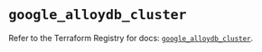 # `google_alloydb_cluster`

Refer to the Terraform Registry for docs: [`google_alloydb_cluster`](https://registry.terraform.io/providers/hashicorp/google/5.42.0/docs/resources/alloydb_cluster).
